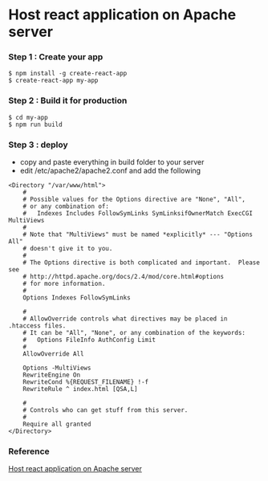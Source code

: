 # Host react application on Apache server

### Step 1 : Create your app

```
$ npm install -g create-react-app 
$ create-react-app my-app
```

### Step 2 : Build it for production

```
$ cd my-app
$ npm run build
```

### Step 3 : deploy

- copy and paste everything in build folder to your server
- edit /etc/apache2/apache2.conf and add the following

```
<Directory "/var/www/html">
    #
    # Possible values for the Options directive are "None", "All",
    # or any combination of:
    #   Indexes Includes FollowSymLinks SymLinksifOwnerMatch ExecCGI MultiViews
    #
    # Note that "MultiViews" must be named *explicitly* --- "Options All"
    # doesn't give it to you.
    #
    # The Options directive is both complicated and important.  Please see
    # http://httpd.apache.org/docs/2.4/mod/core.html#options
    # for more information.
    #
    Options Indexes FollowSymLinks

    #
    # AllowOverride controls what directives may be placed in .htaccess files.
    # It can be "All", "None", or any combination of the keywords:
    #   Options FileInfo AuthConfig Limit
    #
    AllowOverride All

    Options -MultiViews
    RewriteEngine On
    RewriteCond %{REQUEST_FILENAME} !-f
    RewriteRule ^ index.html [QSA,L]

    #
    # Controls who can get stuff from this server.
    #
    Require all granted
</Directory>
```


### Reference

[Host react application on Apache server](https://medium.com/@kayode.adechinan/host-react-application-on-apache-server-90c803241483)
